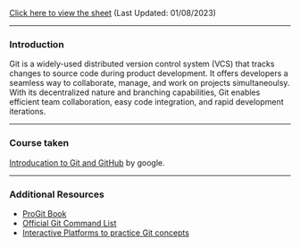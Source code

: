 [Click here to view the sheet](./command.html) (Last Updated: 01/08/2023)
* * *
### Introduction
Git is a widely-used distributed version control system (VCS) that tracks changes to source code during product development. It offers developers a seamless way to collaborate, manage, and work on projects simultaneoulsy. With its decentralized nature and branching capabilities, Git enables efficient team collaboration, easy code integration, and rapid development iterations.
* * *
### Course taken 
[Introducation to Git and GitHub](https://www.coursera.org/learn/introduction-git-github) by google.
* * *
### Additional Resources
- [ProGit Book](https://git-scm.com/book/en/v2)
- [Official Git Command List](https://git-scm.com/docs)
- [Interactive Platforms to practice Git concepts](https://www.makeuseof.com/git-learn-interactive-resources/) 
